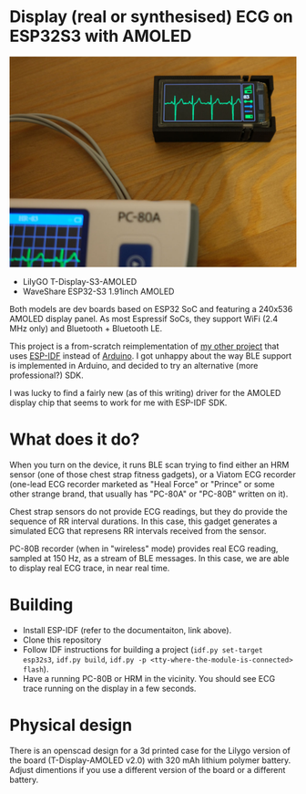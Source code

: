 # Display (real or synthesised) ECG on ESP32S3 with AMOLED

![Gadget running tinyecg in action](./action-shot.jpg "tinyecg in action")

* LilyGO T-Display-S3-AMOLED
* WaveShare ESP32-S3 1.91inch AMOLED

Both models are dev boards based on ESP32 SoC and featuring a 240x536
AMOLED display panel. As most Espressif SoCs, they support WiFi (2.4 MHz only)
and Bluetooth + Bluetooth LE.

This project is a from-scratch reimplementation of
[my other project](https://github.com/thewyrdguy/ECGDisplay)
that uses [ESP-IDF](https://docs.espressif.com/projects/esp-idf/en/)
instead of [Arduino](https://www.arduino.cc/).
I got unhappy about the way BLE support is implemented in Arduino, and decided
to try an alternative (more professional?) SDK.

I was lucky to find a fairly new (as of this writing) driver for the AMOLED
display chip that seems to work for me with ESP-IDF SDK.

# What does it do?

When you turn on the device, it runs BLE scan trying to find either an HRM
sensor (one of those chest strap fitness gadgets), or a Viatom ECG recorder
(one-lead ECG recorder marketed as "Heal Force" or "Prince" or some other
strange brand, that usually has "PC-80A" or "PC-80B" written on it).

Chest strap sensors do not provide ECG readings, but they do provide the
sequence of RR interval durations. In this case, this gadget generates a
simulated ECG that represens RR intervals received from the sensor.

PC-80B recorder (when in "wireless" mode) provides real ECG reading,
sampled at 150 Hz, as a stream of BLE messages. In this case, we are able
to display real ECG trace, in near real time.

# Building

* Install ESP-IDF (refer to the documentaiton, link above).
* Clone this repository
* Follow IDF instructions for building a project (`idf.py set-target esp32s3`,
  `idf.py build`, `idf.py -p <tty-where-the-module-is-connected> flash`).
* Have a running PC-80B or HRM in the vicinity. You should see ECG trace
  running on the display in a few seconds.

# Physical design

There is an openscad design for a 3d printed case for the Lilygo version
of the board (T-Display-AMOLED v2.0) with 320 mAh lithium polymer battery.
Adjust dimentions if you use a different version of the board or
a different battery.
